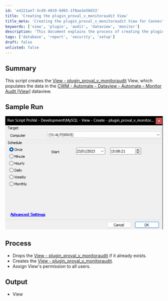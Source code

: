 ```yaml
---
id: 'e4221ae7-3cd9-4019-9d65-1f8ae2e58d33'
title: 'Creating the plugin_proval_v_monitoraudit View'
title_meta: 'Creating the plugin_proval_v_monitoraudit View for ConnectWise Automate'
keywords: ['view', 'plugin', 'audit', 'dataview', 'monitor']
description: 'This document explains the process of creating the plugin_proval_v_monitoraudit View, which is essential for populating data in the Automate Monitor Audit dataview. It includes steps for dropping the existing view, creating a new one, and assigning permissions to users.'
tags: ['database', 'report', 'security', 'setup']
draft: false
unlisted: false
---
```

## Summary

This script creates the [View - plugin_proval_v_monitoraudit](<../views/plugin_proval_v_monitorauditat.md>) View, which populates the data in the [CWM - Automate - Dataview - Automate - Monitor Audit [View]](<../dataviews/Automate - Monitor Audit View.md>) dataview.

## Sample Run

![Sample Run](../../../static/img/MySQL---View---Create---plugin_proval_v_monitoraudit/image_1.png)

## Process

- Drops the [View - plugin_proval_v_monitoraudit](<../views/plugin_proval_v_monitorauditat.md>) if it already exists.
- Creates the [View - plugin_proval_v_monitoraudit](<../views/plugin_proval_v_monitorauditat.md>).
- Assign View's permission to all users.

## Output

- View












